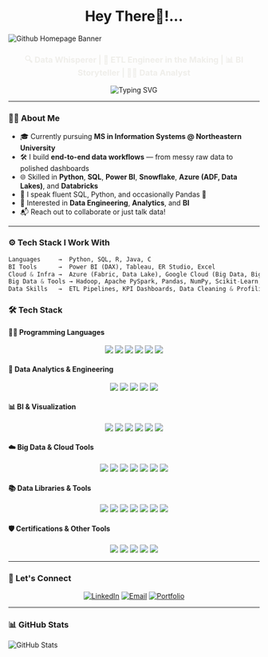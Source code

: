 <h1 align="center">Hey There👋!...</h1>

![Github Homepage Banner](https://github.com/user-attachments/assets/fd234cc1-e69c-4d79-ba85-35fa760dadd2)


<h3 align="center">
  <span style=color:EFEEEA;>🔍 Data Whisperer | 🔧 ETL Engineer in the Making | 📊 BI Storyteller | 👨‍💻 Data Analyst</span>
</h3>

<p align="center">
  <img src="https://readme-typing-svg.demolab.com?font=Fira+Code&weight=500&pause=1000&color=FE7743&center=true&vCenter=true&width=450&lines=Turning+Data+into+Decisions;Open+to+Internships+/+Co-Ops%F0%9F%9A%80" alt="Typing SVG" />
</p>
                               
                                    
---

### 👨‍💻 About Me

- 🎓 Currently pursuing **MS in Information Systems @ Northeastern University**
- 🛠️ I build **end-to-end data workflows** — from messy raw data to polished dashboards
- 🌐 Skilled in **Python**, **SQL**, **Power BI**, **Snowflake**, **Azure (ADF, Data Lakes)**, and **Databricks**
- 💬 I speak fluent SQL, Python, and occasionally Pandas 🐼
- 🎯 Interested in **Data Engineering**, **Analytics**, and **BI**
- 📬 Reach out to collaborate or just talk data!

---

### ⚙️ Tech Stack I Work With

```python
Languages     →  Python, SQL, R, Java, C
BI Tools      →  Power BI (DAX), Tableau, ER Studio, Excel
Cloud & Infra →  Azure (Fabric, Data Lake), Google Cloud (Big Data, BigQuery, APIs), Databricks, Snowflake, Docker
Big Data & Tools → Hadoop, Apache PySpark, Pandas, NumPy, Scikit-Learn, Matplotlib, Seaborn, Git, Linux
Data Skills   →  ETL Pipelines, KPI Dashboards, Data Cleaning & Profiling, Data Modeling, Machine Learning, AI
```
### 🛠 Tech Stack

#### 👨‍💻 Programming Languages
<p align="center">
  <img src="https://img.shields.io/badge/Python-3776AB?style=for-the-badge&logo=python&logoColor=white"/>
  <img src="https://img.shields.io/badge/SQL-4479A1?style=for-the-badge&logo=postgresql&logoColor=white"/>
  <img src="https://img.shields.io/badge/R-276DC3?style=for-the-badge&logo=r&logoColor=white"/>
  <img src="https://img.shields.io/badge/Java-007396?style=for-the-badge&logo=java&logoColor=white"/>
  <img src="https://img.shields.io/badge/C-A8B9CC?style=for-the-badge&logo=c&logoColor=black"/>
  <img src="https://img.shields.io/badge/Bash-4EAA25?style=for-the-badge&logo=gnubash&logoColor=white"/>
</p>

#### 🧠 Data Analytics & Engineering
<p align="center">
  <img src="https://img.shields.io/badge/ETL-FF6F61?style=for-the-badge&logo=databricks&logoColor=white"/>
  <img src="https://img.shields.io/badge/Data%20Modeling-4285F4?style=for-the-badge&logo=googleanalytics&logoColor=white"/>
  <img src="https://img.shields.io/badge/KPI%20Dashboards-F9AB00?style=for-the-badge&logo=powerbi&logoColor=black"/>
  <img src="https://img.shields.io/badge/Data%20Profiling-0078D4?style=for-the-badge&logo=microsoftsqlserver&logoColor=white"/>
  <img src="https://img.shields.io/badge/Project%20Management-563D7C?style=for-the-badge&logo=trello&logoColor=white"/>
</p>

#### 📊 BI & Visualization
<p align="center">
  <img src="https://img.shields.io/badge/Power%20BI-F2C811?style=for-the-badge&logo=powerbi&logoColor=black"/>
  <img src="https://img.shields.io/badge/Tableau-E97627?style=for-the-badge&logo=tableau&logoColor=white"/>
  <img src="https://img.shields.io/badge/ER--Studio-FF6F61?style=for-the-badge&logoColor=white"/>
  <img src="https://img.shields.io/badge/Excel-217346?style=for-the-badge&logo=microsoftexcel&logoColor=white"/>
  <img src="https://img.shields.io/badge/VBA-185ABD?style=for-the-badge&logo=visualbasic&logoColor=white"/>
  <img src="https://img.shields.io/badge/UX%20Design-0D1117?style=for-the-badge&logo=figma&logoColor=white"/>
</p>

#### ☁️ Big Data & Cloud Tools
<p align="center">
  <img src="https://img.shields.io/badge/Azure-0078D4?style=for-the-badge&logo=microsoftazure&logoColor=white"/>
  <img src="https://img.shields.io/badge/ADF-0078D4?style=for-the-badge&logo=microsoftazure&logoColor=white"/>
  <img src="https://img.shields.io/badge/Databricks-EF3E42?style=for-the-badge&logo=databricks&logoColor=white"/>
  <img src="https://img.shields.io/badge/Snowflake-29B5E8?style=for-the-badge&logo=snowflake&logoColor=white"/>
  <img src="https://img.shields.io/badge/Hadoop-66CCFF?style=for-the-badge&logo=apachehadoop&logoColor=black"/>
  <img src="https://img.shields.io/badge/PySpark-E34A6F?style=for-the-badge&logo=apachespark&logoColor=white"/>
  <img src="https://img.shields.io/badge/Docker-2496ED?style=for-the-badge&logo=docker&logoColor=white"/>
</p>

#### 📚 Data Libraries & Tools
<p align="center">
  <img src="https://img.shields.io/badge/Pandas-150458?style=for-the-badge&logo=pandas&logoColor=white"/>
  <img src="https://img.shields.io/badge/Numpy-013243?style=for-the-badge&logo=numpy&logoColor=white"/>
  <img src="https://img.shields.io/badge/Scikit--Learn-F7931E?style=for-the-badge&logo=scikitlearn&logoColor=black"/>
  <img src="https://img.shields.io/badge/Matplotlib-11557C?style=for-the-badge&logo=plotly&logoColor=white"/>
  <img src="https://img.shields.io/badge/Seaborn-2C2D72?style=for-the-badge&logo=python&logoColor=white"/>
  <img src="https://img.shields.io/badge/Linux-FCC624?style=for-the-badge&logo=linux&logoColor=black"/>
  <img src="https://img.shields.io/badge/Microsoft%20Office-D83B01?style=for-the-badge&logo=microsoftoffice&logoColor=white"/>
</p>

#### 🛡 Certifications & Other Tools
<p align="center">
  <img src="https://img.shields.io/badge/GCP-4285F4?style=for-the-badge&logo=googlecloud&logoColor=white"/>
  <img src="https://img.shields.io/badge/Operating%20Systems-0078D4?style=for-the-badge&logo=windows11&logoColor=white"/>
  <img src="https://img.shields.io/badge/Git-F05032?style=for-the-badge&logo=git&logoColor=white"/>
  <img src="https://img.shields.io/badge/GitHub-181717?style=for-the-badge&logo=github&logoColor=white"/>
  <img src="https://img.shields.io/badge/VSCode-007ACC?style=for-the-badge&logo=visualstudiocode&logoColor=white"/>
</p>

---
### 🤝 Let's Connect
<p align="center"> <a href="https://www.linkedin.com/in/je-pulipati/" target="_blank"><img alt="LinkedIn" src="https://img.shields.io/badge/LinkedIn-blue?logo=linkedin&logoColor=white"></a> 
<a href="mailto:pulipati.j@northeastern.edu"><img alt="Email" src="https://img.shields.io/badge/Gmail-red?logo=gmail&logoColor=white"></a> 
<a href="https://je-sai-kailash-pulipati.framer.website" target="_blank"><img alt="Portfolio" src="https://img.shields.io/badge/Portfolio-black?logo=framer&logoColor=white"></a> </p>


---
### 📊 GitHub Stats
![GitHub Stats](https://github-readme-stats.vercel.app/api?username=pjsk02&show_icons=true&theme=radical)

